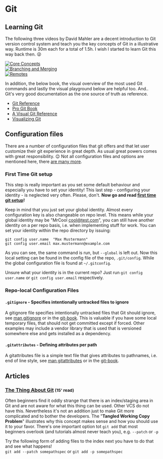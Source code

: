 # Git

## Learning Git

The following three videos by David Mahler are a decent introduction to Git
version control system and teach you the key concepts of Git in a illustrative
way. Runtime is 30m each for a total of 1.5h. I wish I started to learn Git this
way back then. :stuck_out_tongue_winking_eye:

<!-- markdownlint-disable -->
[![Core Concepts](https://img.youtube.com/vi/uR6G2v_WsRA/0.jpg)](https://www.youtube.com/watch?v=uR6G2v_WsRA)  
[![Branching and Merging](https://img.youtube.com/vi/FyAAIHHClqI/0.jpg)](https://www.youtube.com/watch?v=FyAAIHHClqI)  
[![Remotes](https://img.youtube.com/vi/Gg4bLk8cGNo/0.jpg)](https://www.youtube.com/watch?v=Gg4bLk8cGNo)  
<!-- markdownlint-restore -->

In addition, the below book, the visual overview of the most used Git commands
and lastly the visual playground below are helpful too. And.. Git's very good
documentation as the one source of truth as reference.

* [Git Reference](https://git-scm.com/docs)
* [Pro Git Book](https://git-scm.com/book/en/v2)
* [A Visual Git Reference](https://git-scm.com/docs)
* [Visualizing Git](https://git-school.github.io/visualizing-git/)

## Configuration files

There are a number of configuration files that git offers and that let user
customize their git experience in great depth. As usual
great powers comes with great responsibility. :wink: Not all configuration
files and options are mentioned here, there
[are many more](https://git-scm.com/docs/git-config).

### First Time Git setup

This step is really important as you set some default behaviour and especially
you have to set your identity! This last step - configuring your identity - is
neglected very often. Please, don't. **Now go and read [first time git
setup](https://git-scm.com/book/en/v2/Getting-Started-First-Time-Git-Setup)!**

Keep in mind that you just set your global identity. Almost every configuration
key is also changeable on repo level. This means while your global identity may
be "MrCool <cool@test.com>", you can still have another identity on a per repo
basis, i.e. when implementing stuff for work. You can set your identity within
the repo directory by issuing:

    git config user.name  "Max Mustermann"
    git config user.email max.mustermann@example.com

As you can see, the same command is run, but `--global` is left out. Now this
local setting can be found in the config file of the repo, `.git/config`. While
the global configuration file is found at `~/.gitconfig`.

Unsure what your identity is in the current repo? Just run `git config
user.name` or `git config user.email` respectively.

### Repo-local Configuration Files

#### `.gitignore` - Specifies intentionally untracked files to ignore

A gitignore file specifies intentionally untracked files that Git should ignore,
see [man gitignore](https://git-scm.com/docs/gitignore) or in the [git-book](https://git-scm.com/book/en/v2/Git-Basics-Recording-Changes-to-the-Repository#_ignoring).
This is valuable if you have some local temporary files, that should not get
committed except if forced. Other examples may include a vendor library that is
used that is versioned somewhere else and gets installed as a dependency.

#### `.gitattributes` - Defining attributes per path

A gitattributes file is a simple text file that gives attributes to pathnames,
i.e. end of line style, see [man gitattributes](https://git-scm.com/docs/gitattributes)
or in the [git-book](https://git-scm.com/book/en/v2/Customizing-Git-Git-Attributes).

## Articles

<!-- markdownlint-disable -->
### [The Thing About Git](https://tomayko.com/blog/2008/the-thing-about-git) <small>(15' read)</small>
<!-- markdownlint-restore -->

Often beginners find it oddly strange that there is an index/staging area in Git
and are not aware for what this thing can be used. Other VCS do not have this.
Nevertheless it's not an addition just to make Git more complicated and to
bother the developers. The "**Tangled Working Copy Problem**" illustrates why
this concept makes sense and how you should use it to your favor. There's one
important option tot `git add` that most beginners overlook (and tutorials
almost never teach you), e.g. `--patch` or `-p`

Try the following form of adding files to the index next you have to do that and
see what happens!  
`git add --patch somepathspec` or `git add -p somepathspec`
